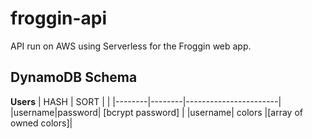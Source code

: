 # froggin-api
API run on AWS using Serverless for the Froggin web app.

## DynamoDB Schema
**Users**
|  HASH  |  SORT  |                       |
|--------|--------|-----------------------|
|username|password|   [bcrypt password]   |
|username| colors |[array of owned colors]|
